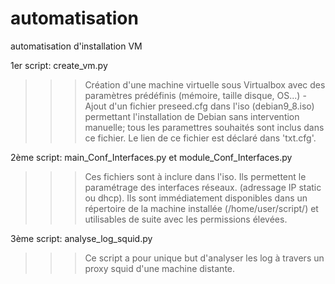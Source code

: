 # automatisation

automatisation d'installation VM

1er script: create_vm.py 
>>> Création d'une machine virtuelle sous Virtualbox avec des paramètres prédéfinis (mémoire, taille disque, OS...)
-Ajout d'un fichier preseed.cfg dans l'iso (debian9_8.iso) permettant l'installation de Debian sans intervention manuelle; tous les paramettres souhaités sont inclus dans ce fichier. Le lien de ce fichier est déclaré dans 'txt.cfg'.

2ème script: main_Conf_Interfaces.py et module_Conf_Interfaces.py
>>> Ces fichiers sont à inclure dans l'iso. Ils permettent le paramétrage des interfaces réseaux. (adressage IP static ou dhcp).
Ils sont immédiatement disponibles dans un répertoire de la machine installée (/home/user/script/) et utilisables de suite avec les permissions élevées.

3ème script: analyse_log_squid.py
>>> Ce script a pour unique but d'analyser les log à travers un proxy squid d'une machine distante.











